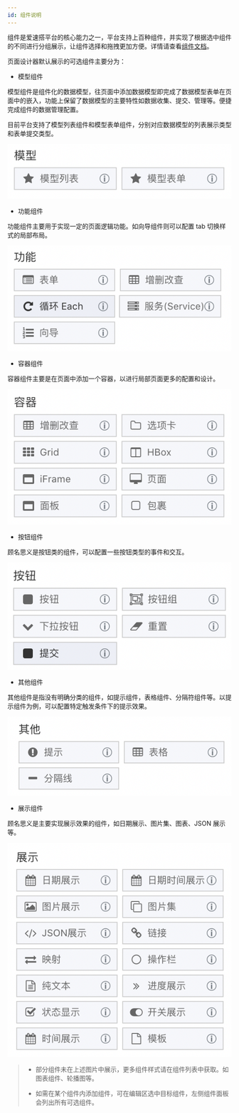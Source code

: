 ```yaml
---
id: 组件说明
---
```


组件是爱速搭平台的核心能力之一，平台支持上百种组件，并实现了根据选中组件的不同进行分组展示，让组件选择和拖拽更加方便。详情请查看[组件文档](https://cloud.baidu.com/doc/ISUDA/s/akj8ot97t)。

页面设计器默认展示的可选组件主要分为：

- 模型组件

模型组件是组件化的数据模型，往页面中添加数据模型即完成了数据模型表单在页面中的嵌入，功能上保留了数据模型的主要特性如数据收集、提交、管理等。便捷完成组件的数据管理配置。

目前平台支持了模型列表组件和模型表单组件，分别对应数据模型的列表展示类型和表单提交类型。

![image.png](/img/页面设计/普通页面设计/组件说明/image_07bf8ae.png)

- 功能组件

功能组件主要用于实现一定的页面逻辑功能。如向导组件则可以配置 tab 切换样式的局部布局。

![image.png](/img/页面设计/普通页面设计/组件说明/image_3441a46.png)

- 容器组件

容器组件主要是在页面中添加一个容器，以进行局部页面更多的配置和设计。

![image.png](/img/页面设计/普通页面设计/组件说明/image_e4293b3.png)

- 按钮组件

顾名思义是按钮类的组件，可以配置一些按钮类型的事件和交互。

![image.png](/img/页面设计/普通页面设计/组件说明/image_d17fd5f.png)

- 其他组件

其他组件是指没有明确分类的组件，如提示组件，表格组件、分隔符组件等。以提示组件为例，可以配置特定触发条件下的提示效果。

![image.png](/img/页面设计/普通页面设计/组件说明/image_a16efe7.png)

- 展示组件

顾名思义是主要实现展示效果的组件，如日期展示、图片集、图表、JSON 展示等。

![image.png](/img/页面设计/普通页面设计/组件说明/image_07beb9c.png)

> - 部分组件未在上述图片中展示，更多组件样式请在组件列表中获取。如图表组件、轮播图等。
>
> - 如需在某个组件内添加组件，可在编辑区选中目标组件，左侧组件面板会列出所有可选组件。

